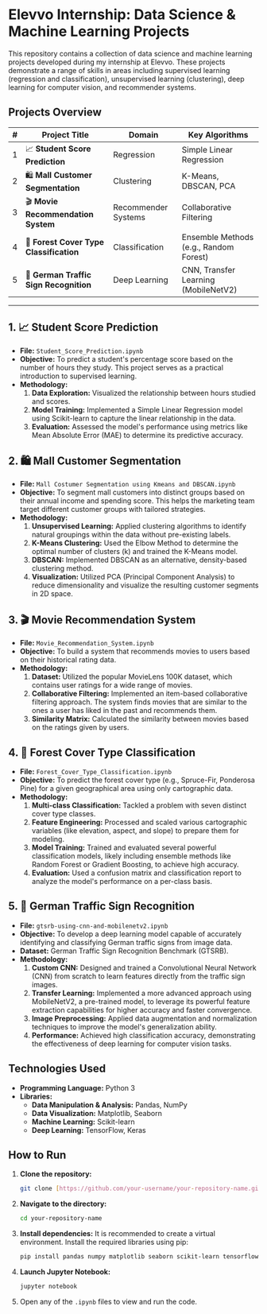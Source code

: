 # Elevvo Internship: Data Science & Machine Learning Projects

This repository contains a collection of data science and machine learning projects developed during my internship at Elevvo. These projects demonstrate a range of skills in areas including supervised learning (regression and classification), unsupervised learning (clustering), deep learning for computer vision, and recommender systems.

## Projects Overview

| # | Project Title                                   | Domain                  | Key Algorithms                                 |
|---|-------------------------------------------------|-------------------------|------------------------------------------------|
| 1 | 📈 **Student Score Prediction** | Regression              | Simple Linear Regression                       |
| 2 | 🛍️ **Mall Customer Segmentation** | Clustering              | K-Means, DBSCAN, PCA                           |
| 3 | 🎬 **Movie Recommendation System** | Recommender Systems     | Collaborative Filtering                        |
| 4 | 🌳 **Forest Cover Type Classification** | Classification          | Ensemble Methods (e.g., Random Forest)         |
| 5 | 🚦 **German Traffic Sign Recognition** | Deep Learning           | CNN, Transfer Learning (MobileNetV2)           |

---

## 1. 📈 Student Score Prediction

* **File:** `Student_Score_Prediction.ipynb`
* **Objective:** To predict a student's percentage score based on the number of hours they study. This project serves as a practical introduction to supervised learning.
* **Methodology:**
    1.  **Data Exploration:** Visualized the relationship between hours studied and scores.
    2.  **Model Training:** Implemented a Simple Linear Regression model using Scikit-learn to capture the linear relationship in the data.
    3.  **Evaluation:** Assessed the model's performance using metrics like Mean Absolute Error (MAE) to determine its predictive accuracy.

## 2. 🛍️ Mall Customer Segmentation

* **File:** `Mall Costumer Segmentation using Kmeans and DBSCAN.ipynb`
* **Objective:** To segment mall customers into distinct groups based on their annual income and spending score. This helps the marketing team target different customer groups with tailored strategies.
* **Methodology:**
    1.  **Unsupervised Learning:** Applied clustering algorithms to identify natural groupings within the data without pre-existing labels.
    2.  **K-Means Clustering:** Used the Elbow Method to determine the optimal number of clusters (k) and trained the K-Means model.
    3.  **DBSCAN:** Implemented DBSCAN as an alternative, density-based clustering method.
    4.  **Visualization:** Utilized PCA (Principal Component Analysis) to reduce dimensionality and visualize the resulting customer segments in 2D space.

## 3. 🎬 Movie Recommendation System

* **File:** `Movie_Recommendation_System.ipynb`
* **Objective:** To build a system that recommends movies to users based on their historical rating data.
* **Methodology:**
    1.  **Dataset:** Utilized the popular MovieLens 100K dataset, which contains user ratings for a wide range of movies.
    2.  **Collaborative Filtering:** Implemented an item-based collaborative filtering approach. The system finds movies that are similar to the ones a user has liked in the past and recommends them.
    3.  **Similarity Matrix:** Calculated the similarity between movies based on the ratings given by users.

## 4. 🌳 Forest Cover Type Classification

* **File:** `Forest_Cover_Type_Classification.ipynb`
* **Objective:** To predict the forest cover type (e.g., Spruce-Fir, Ponderosa Pine) for a given geographical area using only cartographic data.
* **Methodology:**
    1.  **Multi-class Classification:** Tackled a problem with seven distinct cover type classes.
    2.  **Feature Engineering:** Processed and scaled various cartographic variables (like elevation, aspect, and slope) to prepare them for modeling.
    3.  **Model Training:** Trained and evaluated several powerful classification models, likely including ensemble methods like Random Forest or Gradient Boosting, to achieve high accuracy.
    4.  **Evaluation:** Used a confusion matrix and classification report to analyze the model's performance on a per-class basis.

## 5. 🚦 German Traffic Sign Recognition

* **File:** `gtsrb-using-cnn-and-mobilenetv2.ipynb`
* **Objective:** To develop a deep learning model capable of accurately identifying and classifying German traffic signs from image data.
* **Dataset:** German Traffic Sign Recognition Benchmark (GTSRB).
* **Methodology:**
    1.  **Custom CNN:** Designed and trained a Convolutional Neural Network (CNN) from scratch to learn features directly from the traffic sign images.
    2.  **Transfer Learning:** Implemented a more advanced approach using MobileNetV2, a pre-trained model, to leverage its powerful feature extraction capabilities for higher accuracy and faster convergence.
    3.  **Image Preprocessing:** Applied data augmentation and normalization techniques to improve the model's generalization ability.
    4.  **Performance:** Achieved high classification accuracy, demonstrating the effectiveness of deep learning for computer vision tasks.

## Technologies Used

* **Programming Language:** Python 3
* **Libraries:**
    * **Data Manipulation & Analysis:** Pandas, NumPy
    * **Data Visualization:** Matplotlib, Seaborn
    * **Machine Learning:** Scikit-learn
    * **Deep Learning:** TensorFlow, Keras

## How to Run

1.  **Clone the repository:**
    ```bash
    git clone [https://github.com/your-username/your-repository-name.git](https://github.com/your-username/your-repository-name.git)
    ```
2.  **Navigate to the directory:**
    ```bash
    cd your-repository-name
    ```
3.  **Install dependencies:**
    It is recommended to create a virtual environment. Install the required libraries using pip:
    ```bash
    pip install pandas numpy matplotlib seaborn scikit-learn tensorflow jupyter
    ```
4.  **Launch Jupyter Notebook:**
    ```bash
    jupyter notebook
    ```
5.  Open any of the `.ipynb` files to view and run the code.
